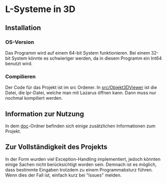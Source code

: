 # L-Systeme in 3D

## Installation
### OS-Version
Das Programm wird auf einem 64-bit System funktionieren. Bei einem 32-bit
System könnte es schwieriger werden, da in diesem Programm ein Int64 benutzt wird.
### Compilieren
Der Code für das Projekt ist im src Ordener. In [src/Objekt3DViewer](src/Objekt3DViewer) ist die Datei, die lpr-Datei, 
welche man mit Lazarus öffnen kann. Dann muss nur nochmal kompiliert werden.

## Information zur Nutzung
In dem [doc](doc/)-Ordner befinden sich einige zusätzlichen Informationen zum Projekt.

## Zur Vollständigkeit des Projekts
In der Form wurden viel Exception-Handling implementiert, jedoch könnten einige Sachen nicht
berücksichtigt worden sein. Demnach ist es möglich, dass bestimmte Eingaben trotzdem zu einem 
Programmabsturz führen. Wenn dies der Fall ist, einfach kurz bei "Issues" melden.
